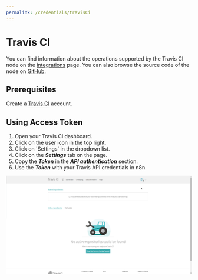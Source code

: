```yaml
---
permalink: /credentials/travisCi
---
```


# Travis CI

You can find information about the operations supported by the Travis CI node on the [integrations](https://n8n.io/integrations/n8n-nodes-base.travisCi) page. You can also browse the source code of the node on [GitHub](https://github.com/n8n-io/n8n/tree/master/packages/nodes-base/nodes/TravisCi).

## Prerequisites

Create a [Travis CI](https://travis-ci.org/) account.

## Using Access Token

1. Open your Travis CI dashboard.
2. Click on the user icon in the top right.
3. Click on 'Settings' in the dropdown list.
4. Click on the ***Settings*** tab on the page.
5. Copy the ***Token*** in the ***API authentication*** section.
6. Use the ***Token*** with your Travis API credentials in n8n.

![Getting Travis CI credentials](./using-access-token.gif)
